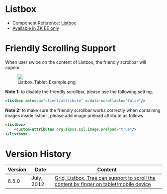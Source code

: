 

# Listbox

- Component Reference:
  [Listbox](ZK_Component_Reference/Data/Listbox)
- [Available in ZK EE only](http://www.zkoss.org/product/edition.dsp)

# Friendly Scrolling Support

When user swipe on the content of Listbox, the friendly scrollbar will
appear.

<figure>
<img src="images/Listbox_Tablet_Example.png
title="Listbox_Tablet_Example.png" />
<figcaption>Listbox_Tablet_Example.png</figcaption>
</figure>

**Note 1:** to disable the friendly scrollbar, please use the following
setting.

``` xml
<listbox xmlns:a="client/attribute" a:data-scrollable="false"/>
```

**Note 2:** to make sure the friendly scrollbar works correctly when
containing images inside listcell, please add image preload attribute as
follows.

``` xml
<listbox>
    <custom-attributes org.zkoss.zul.image.preload="true"/>
</listbox>
```

# Version History

| Version | Date       | Content                                                                                                                            |
|---------|------------|------------------------------------------------------------------------------------------------------------------------------------|
| 6.5.0   | July, 2012 | [Grid, Listbox, Tree can support to scroll the content by finger on tablet/mobile device](http://tracker.zkoss.org/browse/ZK-1239) |


